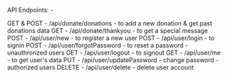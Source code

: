 API Endpoints: - 

GET & POST - /api/donate/donations - to add a new donation & get past donations data
GET - /api/donate/thankyou - to get a special message
POST - /api/user/new - to register a new user
POST - /api/user/login - to signin
POST - /api/user/forgotPassword - to reset a password - unauthrorized users
GET - /api/user/logout - to signout
GET - /api/user/me - to get user's data
PUT - /api/user/updatePassword - change password - authorized users
DELETE - /api/user/delete - delete user account